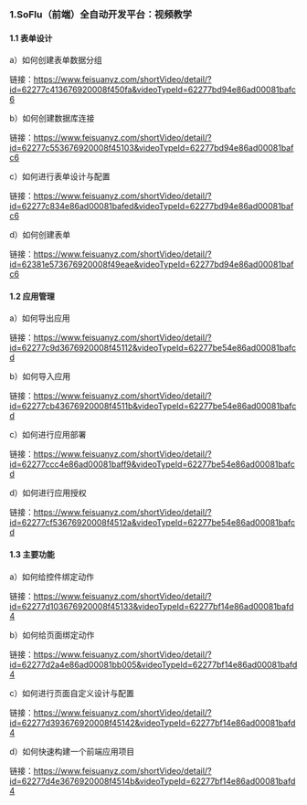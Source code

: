 ### 1.SoFlu（前端）全自动开发平台：视频教学

#### 1.1 表单设计

a）如何创建表单数据分组

链接：https://www.feisuanyz.com/shortVideo/detail/?id=62277c413676920008f450fa&videoTypeId=62277bd94e86ad00081bafc6

b）如何创建数据库连接

链接：https://www.feisuanyz.com/shortVideo/detail/?id=62277c553676920008f45103&videoTypeId=62277bd94e86ad00081bafc6

c）如何进行表单设计与配置

链接：https://www.feisuanyz.com/shortVideo/detail/?id=62277c834e86ad00081bafed&videoTypeId=62277bd94e86ad00081bafc6

d）如何创建表单

链接：https://www.feisuanyz.com/shortVideo/detail/?id=62381e573676920008f49eae&videoTypeId=62277bd94e86ad00081bafc6

#### 1.2 应用管理

a）如何导出应用

链接：https://www.feisuanyz.com/shortVideo/detail/?id=62277c9d3676920008f45112&videoTypeId=62277be54e86ad00081bafcd

b）如何导入应用

链接：https://www.feisuanyz.com/shortVideo/detail/?id=62277cb43676920008f4511b&videoTypeId=62277be54e86ad00081bafcd

c）如何进行应用部署

链接：https://www.feisuanyz.com/shortVideo/detail/?id=62277ccc4e86ad00081baff9&videoTypeId=62277be54e86ad00081bafcd

d）如何进行应用授权

链接：https://www.feisuanyz.com/shortVideo/detail/?id=62277cf53676920008f4512a&videoTypeId=62277be54e86ad00081bafcd

#### 1.3 主要功能

a）如何给控件绑定动作

链接：https://www.feisuanyz.com/shortVideo/detail/?id=62277d103676920008f45133&videoTypeId=62277bf14e86ad00081bafd4

b）如何给页面绑定动作

链接：https://www.feisuanyz.com/shortVideo/detail/?id=62277d2a4e86ad00081bb005&videoTypeId=62277bf14e86ad00081bafd4

c）如何进行页面自定义设计与配置

链接：https://www.feisuanyz.com/shortVideo/detail/?id=62277d393676920008f45142&videoTypeId=62277bf14e86ad00081bafd4

d）如何快速构建一个前端应用项目

链接：https://www.feisuanyz.com/shortVideo/detail/?id=62277d4e3676920008f4514b&videoTypeId=62277bf14e86ad00081bafd4
